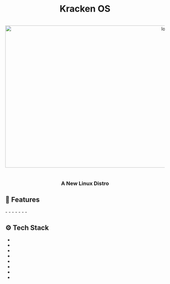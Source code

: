 <div align="center"> <h1> Kracken OS </h1></div>
<br/>
<div align="center">
  <img src="https://t3.ftcdn.net/jpg/05/64/87/20/360_F_564872001_UXnxDt9vcQXQx0BgeW4HUG5WvckBqLbw.jpg" alt="logo"  width="1000px" height="450px"/> 
</div>
<br/>
<h3 align="center">A New Linux Distro</h3>

<div>
  
</div>
<div>
<h2>🔋 Features</h2>
-
-
-
-
-
-
-

## <a name="tech-stack">⚙️ Tech Stack</a>
-
-
-
-
-
-
-
-
</div>
